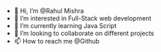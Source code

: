 - 👋 Hi, I’m @Rahul Mishra
- 👀 I’m interested in Full-Stack web development
- 🌱 I’m currently learning Java Script
- 💞️ I’m looking to collaborate on different projects
- 📫 How to reach me @Github

<!---
Rahul-Mishra-1919/Rahul-Mishra-1919 is a ✨ special ✨ repository because its `README.md` (this file) appears on your GitHub profile.
You can click the Preview link to take a look at your changes.
--->
